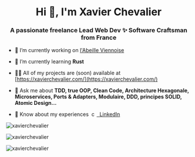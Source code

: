 <h1 align="center">Hi 👋, I'm Xavier Chevalier</h1>
<h3 align="center">A passionate freelance Lead Web Dev ✨ Software Craftsman from France</h3>

- 🔭 I’m currently working on [l'Abeille Viennoise](https://github.com/XavierChevalier/labeilleviennoise)

- 🌱 I’m currently learning **Rust**

- 👨‍💻 All of my projects are (soon) available at [https://xavierchevalier.com/](https://xavierchevalier.com/)

- 💬 Ask me about **TDD, true OOP, Clean Code, Architecture Hexagonale, Microservices, Ports & Adapters, Modulaire, DDD, principes SOLID, Atomic Design...**

- 📄 Know about my experiences &nbsp;[<img align="bottom" src="https://raw.githubusercontent.com/rahuldkjain/github-profile-readme-generator/master/src/images/icons/Social/linked-in-alt.svg" alt="chevalier-xavier" height="14" width="14" />&nbsp;&nbsp;LinkedIn](https://www.linkedin.com/in/chevalier-xavier/)

<p>
  <img align="center" src="https://github-readme-stats.vercel.app/api?username=xavierchevalier&show_icons=true&locale=en" alt="xavierchevalier" />
</p>

<p>
  <img align="center" src="https://github-readme-stats.vercel.app/api/top-langs?username=xavierchevalier&show_icons=true&locale=en&layout=compact" alt="xavierchevalier" />
</p>

<p align="left"> <img src="https://komarev.com/ghpvc/?username=xavierchevalier&label=Profile%20views&color=0e75b6&style=flat" alt="xavierchevalier" /> </p>
